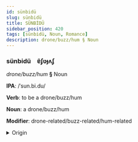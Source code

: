 ```yaml
---
id: sünbidü
slug: sünbidü
title: SÜNBİDÜ
sidebar_position: 420
tags: [sünbidü, Noun, Romance]
description: drone/buzz/hum § Noun
---
```


### sünbidü&emsp;<span kind="abugida">ɐ̃ʄʋɟʌʄ</span>

*drone/buzz/hum* **§** Noun

**IPA**: /ˈsun.bi.du/

**Verb**: to be a drone/buzz/hum

**Noun**: a drone/buzz/hum

**Modifier**: drone-related/buzz-related/hum-related

<details>
    <summary>Origin</summary>
    Portuguese zumbido /zũˈbi.du/<br/>
    <em>Romance Language Family</em>
</details>